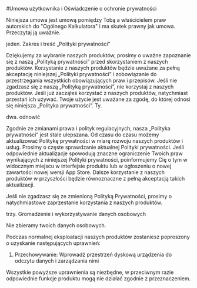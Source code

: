 #Umowa użytkownika i Oświadczenie o ochronie prywatności

Niniejsza umowa jest umową pomiędzy Tobą a właścicielem praw autorskich do "Ogólnego Kalkulatora" i ma skutek prawny jak umowa. Przeczytaj ją uważnie.

jeden. Zakres i treść „Polityki prywatności”

Dziękujemy za wybranie naszych produktów, prosimy o uważne zapoznanie się z naszą „Polityką prywatności” przed skorzystaniem z naszych produktów. Korzystanie z naszych produktów będzie uważane za pełną akceptację niniejszej „Polityki prywatności” i zobowiązanie do przestrzegania wszystkich obowiązujących praw i przepisów. Jeśli nie zgadzasz się z naszą „Polityką prywatności”, nie korzystaj z naszych produktów. Jeśli już zacząłeś korzystać z naszych produktów, natychmiast przestań ich używać. Twoje użycie jest uważane za zgodę, do której odnosi się niniejsza „Polityka prywatności”. Ty.

dwa. odnowić

Zgodnie ze zmianami prawa i polityk regulacyjnych, nasza „Polityka prywatności” jest stale ulepszana. Od czasu do czasu możemy aktualizować Politykę prywatności w miarę rozwoju naszych produktów i usług. Prosimy o częste sprawdzanie aktualnej Polityki prywatności. Jeśli odpowiednie aktualizacje spowodują znaczne ograniczenie Twoich praw wynikających z niniejszej Polityki prywatności, poinformujemy Cię o tym w widocznym miejscu w interfejsie produktu lub w ogłoszeniu o nowej zawartości nowej wersji App Store. Dalsze korzystanie z naszych produktów w przyszłości będzie równoznaczne z pełną akceptacją takich aktualizacji.

Jeśli nie zgadzasz się ze zmienioną Polityką Prywatności, prosimy o natychmiastowe zaprzestanie korzystania z naszych produktów.

trzy. Gromadzenie i wykorzystywanie danych osobowych

Nie zbieramy twoich danych osobowych.

Podczas normalnej eksploatacji naszych produktów zostaniesz poproszony o uzyskanie następujących uprawnień:

1. Przechowywanie: Wprowadź przestrzeń dyskową urządzenia do odczytu danych i zarządzania nimi

Wszystkie powyższe uprawnienia są niezbędne, w przeciwnym razie odpowiednie funkcje produktu mogą nie działać zgodnie z przeznaczeniem.
